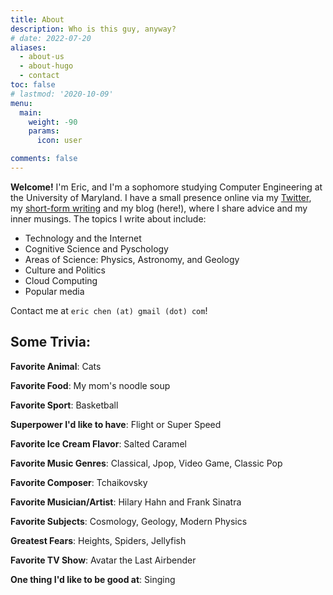 ```yaml
---
title: About
description: Who is this guy, anyway?
# date: 2022-07-20
aliases:
  - about-us
  - about-hugo
  - contact
toc: false
# lastmod: '2020-10-09'
menu:
  main:
    weight: -90
    params:
      icon: user

comments: false
---
```


**Welcome!** I'm Eric, and I'm a sophomore studying Computer Engineering at the University of Maryland. I have a small presence online via my [Twitter](https://twitter.com/below_ocean), my [short-form writing](/shorts) and my blog (here!), where I share advice and my inner musings. The topics I write about include:

- Technology and the Internet
- Cognitive Science and Pyschology
- Areas of Science: Physics, Astronomy, and Geology
- Culture and Politics
- Cloud Computing
- Popular media

Contact me at `eric chen (at) gmail (dot) com`!

## Some Trivia:

**Favorite Animal**: Cats

**Favorite Food**: My mom's noodle soup

**Favorite Sport**: Basketball

**Superpower I'd like to have**: Flight or Super Speed

**Favorite Ice Cream Flavor**: Salted Caramel

**Favorite Music Genres**: Classical, Jpop, Video Game, Classic Pop

**Favorite Composer**: Tchaikovsky

**Favorite Musician/Artist**: Hilary Hahn and Frank Sinatra

**Favorite Subjects**: Cosmology, Geology, Modern Physics

**Greatest Fears**: Heights, Spiders, Jellyfish

**Favorite TV Show**: Avatar the Last Airbender

**One thing I'd like to be good at**: Singing
